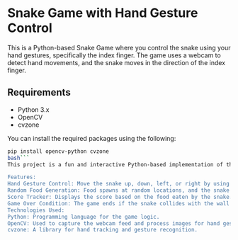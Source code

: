 # Snake Game with Hand Gesture Control

This is a Python-based Snake Game where you control the snake using your hand gestures, specifically the index finger. The game uses a webcam to detect hand movements, and the snake moves in the direction of the index finger.

## Requirements

- Python 3.x
- OpenCV
- cvzone

You can install the required packages using the following:

```bash
pip install opencv-python cvzone
bash```
This project is a fun and interactive Python-based implementation of the classic Snake Game, where you control the snake using your hand gestures. By detecting the movement of your index finger, the game dynamically adjusts the snake’s direction. The game utilizes a webcam to track your hand's position and OpenCV for image processing.

Features:
Hand Gesture Control: Move the snake up, down, left, or right by using your index finger.
Random Food Generation: Food spawns at random locations, and the snake must eat it to grow.
Score Tracker: Displays the score based on the food eaten by the snake.
Game Over Condition: The game ends if the snake collides with the wall or itself.
Technologies Used:
Python: Programming language for the game logic.
OpenCV: Used to capture the webcam feed and process images for hand gesture recognition.
cvzone: A library for hand tracking and gesture recognition.

